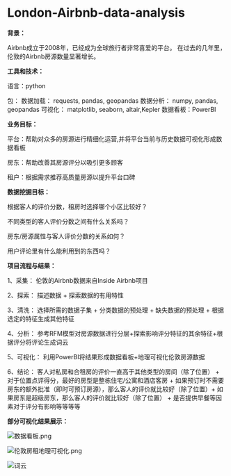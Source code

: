 # London-Airbnb-data-analysis

**背景：**

Airbnb成立于2008年，已经成为全球旅行者非常喜爱的平台。
在过去的几年里，伦敦的Airbnb房源数量显著增长。

**工具和技术：**

语言：python

包：
数据加载：
requests, pandas, geopandas
数据分析：
numpy, pandas, geopandas
可视化：
matplotlib, seaborn, altair,Kepler
数据看板：PowerBI

**业务目标：**

平台：帮助对众多的房源进行精细化运营,并将平台当前与历史数据可视化形成数据看板

房东：帮助改善其房源评分以吸引更多顾客

租户：根据需求推荐高质量房源以提升平台口碑


**数据挖掘目标：**

根据客人的评价分数，租房时选择哪个小区比较好？

不同类型的客人评价分数之间有什么关系吗？

房东/房源属性与客人评价分数的关系如何？

用户评论里有什么能利用到的东西吗？


**项目流程与结果：**

1、采集：
伦敦的Airbnb数据来自Inside Airbnb项目

2、探索：
描述数据 +
探索数据的有用特性

3、清洗：
选择所需的数据子集 +
分类数据的预处理 +
缺失数据的预处理 +
根据选定的特征生成其他特征

4、分析：
参考RFM模型对房源数据进行分层+探索影响评分特征的其余特征+根据评分将评论生成词云

5、可视化：
利用PowerBI将结果形成数据看板+地理可视化伦敦房源数据

6、结论：
客人对私房和合租房的评价一直高于其他类型的房间（除了位置） +
对于位置点评得分，最好的房型是整栋住宅/公寓和酒店客房 +
如果预订时不需要房东的额外批准（即时可预订房源），那么客人的评价就比较好（除了位置）+
如果房东是超级房东，那么客人的评价就比较好（除了位置） + 
是否提供早餐等因素对于评分有影响等等等等

**部分可视化结果展示：**

![数据看板.png](https://sjwx.easydoc.xyz/17082933/files/khym158b)

![伦敦房租地理可视化.png](https://sjwx.easydoc.xyz/17082933/files/khym1jnr)

![词云](https://sjwx.easydoc.xyz/17082933/files/khyrymuc.png)
